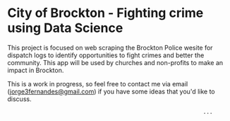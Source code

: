 # City of Brockton - Fighting crime using Data Science

This project is focused on web scraping the Brockton Police wesite for dispatch logs to identify opportunities to fight crimes and better the community. This app will be used by churches and non-profits to make an impact in Brockton.

This is a work in progress, so feel free to contact me via email (jorge3fernandes@gmail.com) if you have some ideas that you'd like to discuss.

                                                                  ... 
